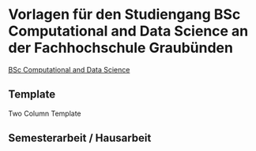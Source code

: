 # Vorlagen für den Studiengang BSc Computational and Data Science an der Fachhochschule Graubünden

[BSc Computational and Data Science](https://fhgr.ch/cds)

## Template
Two Column Template
## Semesterarbeit / Hausarbeit
